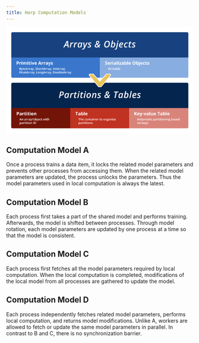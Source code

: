 ```yaml
---
title: Harp Computation Models
---
```


![Inter-node Computation Model](/img/2-2-1.png)


## Computation Model A

Once a process trains a data item, it locks the related model parameters and prevents other processes from accessing them. When the related model parameters are updated, the process unlocks the parameters. Thus the model parameters used in local computation is always the latest. 

## Computation Model B
Each process first takes a part of the shared model and performs training. Afterwards, the model is shifted between processes. Through model rotation, each model parameters are updated by one process at a time so that the model is consistent.


## Computation Model C
Each process first fetches all the model parameters required by local computation. When the local computation is completed, modifications of the local model from all processes are gathered to update the model. 


## Computation Model D

Each process independently fetches related model parameters, performs local computation, and returns model modifications. Unlike A, workers are allowed to fetch or update the same model parameters in parallel. In contrast to B and C, there is no synchronization barrier.

